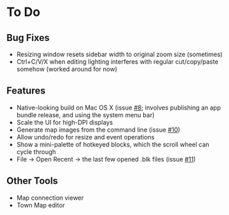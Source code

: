 # To Do

## Bug Fixes

* Resizing window resets sidebar width to original zoom size (sometimes)
* Ctrl+C/V/X when editing lighting interferes with regular cut/copy/paste somehow (worked around for now)

## Features

* Native-looking build on Mac OS X (issue [#8](https://github.com/Rangi42/polished-map/issues/8); involves publishing an app bundle release, and using the system menu bar)
* Scale the UI for high-DPI displays
* Generate map images from the command line (issue [#10](https://github.com/Rangi42/polished-map/issues/10))
* Allow undo/redo for resize and event operations
* Show a mini-palette of hotkeyed blocks, which the scroll wheel can cycle through
* File → Open Recent → the last few opened .blk files (issue [#11](https://github.com/Rangi42/polished-map/issues/11))

## Other Tools

* Map connection viewer
* Town Map editor
